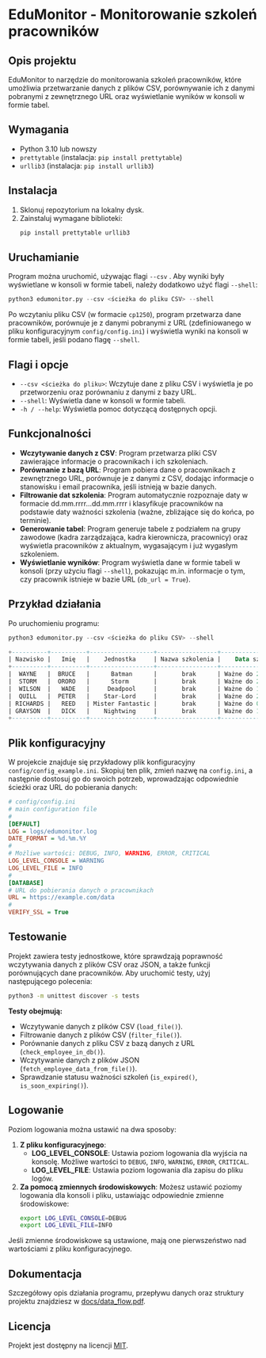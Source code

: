 # EduMonitor - Monitorowanie szkoleń pracowników

## Opis projektu
EduMonitor to narzędzie do monitorowania szkoleń pracowników, które umożliwia przetwarzanie danych z plików CSV, porównywanie ich z danymi pobranymi z zewnętrznego URL oraz wyświetlanie wyników w konsoli w formie tabel.

## Wymagania
- Python 3.10 lub nowszy
- `prettytable` (instalacja: `pip install prettytable`)
- `urllib3` (instalacja: `pip install urllib3`)

## Instalacja
1. Sklonuj repozytorium na lokalny dysk.
2. Zainstaluj wymagane biblioteki:
   ```bash
   pip install prettytable urllib3
   ```

## Uruchamianie
Program można uruchomić, używając flagi `--csv` . Aby wyniki były wyświetlane w konsoli w formie tabeli, należy dodatkowo użyć flagi `--shell`:
   ```python
   python3 edumonitor.py --csv <ścieżka do pliku CSV> --shell
   ```
Po wczytaniu pliku CSV (w formacie `cp1250`), program przetwarza dane pracowników, porównuje je z danymi pobranymi z URL (zdefiniowanego w pliku konfiguracyjnym `config/config.ini`) i wyświetla wyniki na konsoli w formie tabeli, jeśli podano flagę `--shell`.

## Flagi i opcje
- `--csv <ścieżka do pliku>`: Wczytuje dane z pliku CSV i wyświetla je po przetworzeniu oraz porównaniu z danymi z bazy URL.
- `--shell`: Wyświetla dane w konsoli w formie tabeli.
- `-h / --help`: Wyświetla pomoc dotyczącą dostępnych opcji.

## Funkcjonalności
- **Wczytywanie danych z CSV**: Program przetwarza pliki CSV zawierające informacje o pracownikach i ich szkoleniach.
- **Porównanie z bazą URL**: Program pobiera dane o pracownikach z zewnętrznego URL, porównuje je z danymi z CSV, dodając informacje o stanowisku i email pracownika, jeśli istnieją w bazie danych.
- **Filtrowanie dat szkolenia**: Program automatycznie rozpoznaje daty w formacie dd.mm.rrrr...dd.mm.rrrr i klasyfikuje pracowników na podstawie daty ważności szkolenia (ważne, zbliżające się do końca, po terminie).
- **Generowanie tabel**: Program generuje tabele z podziałem na grupy zawodowe (kadra zarządzająca, kadra kierownicza, pracownicy) oraz wyświetla pracowników z aktualnym, wygasającym i już wygasłym szkoleniem.
- **Wyświetlanie wyników**: Program wyświetla dane w formie tabeli w konsoli (przy użyciu flagi `--shell`), pokazując m.in. informacje o tym, czy pracownik istnieje w bazie URL (`db_url = True`).

## Przykład działania
Po uruchomieniu programu:
   ```python
   python3 edumonitor.py --csv <ścieżka do pliku CSV> --shell
   ```

```sql
+----------+----------+------------------+-----------------+----------------------+--------+-----------------------------------------------+------------------------------+
| Nazwisko |   Imię   |    Jednostka     | Nazwa szkolenia |    Data szkolenia    | db_url |                   Stanowisko                  |            Email             |
+----------+----------+------------------+-----------------+----------------------+--------+-----------------------------------------------+------------------------------+
|  WAYNE   |  BRUCE   |      Batman      |       brak      | Ważne do 24.12.2022  |  True  |    Wiceprezes Zarządu Dyrektor ds. Rozwoju    |   bruce.wayne@company.com    |
|  STORM   |  ORORO   |      Storm       |       brak      | Ważne do 26.05.2023  |  True  |                                               |   ororo.storm@company.com    |
|  WILSON  |   WADE   |     Deadpool     |       brak      | Ważne do 19.01.2024  | False  |                                               |                              |
|  QUILL   |  PETER   |    Star-Lord     |       brak      | Ważne do 24.02.2024  |  True  |                                               |   peter.quill@company.com    |
| RICHARDS |   REED   | Mister Fantastic |       brak      | Ważne do 09.04.2024  |  True  |           Z-ca Dyrektora ds. Rozwoju          |  reed.richards@company.com   |
| GRAYSON  |   DICK   |    Nightwing     |       brak      | Ważne do 11.01.2023  |  True  |            Dyrektor ds.Operacyjnych           |   dick.grayson@company.com   |
+----------+----------+------------------+-----------------+----------------------+--------+-----------------------------------------------+------------------------------+
```

## Plik konfiguracyjny
W projekcie znajduje się przykładowy plik konfiguracyjny `config/config_example.ini`. Skopiuj ten plik, zmień nazwę na `config.ini`, a następnie dostosuj go do swoich potrzeb, wprowadzając odpowiednie ścieżki oraz URL do pobierania danych:
```ini
# config/config.ini
# main configuration file
#
[DEFAULT]
LOG = logs/edumonitor.log
DATE_FORMAT = %d.%m.%Y
#
# Możliwe wartości: DEBUG, INFO, WARNING, ERROR, CRITICAL
LOG_LEVEL_CONSOLE = WARNING
LOG_LEVEL_FILE = INFO
#
[DATABASE]
# URL do pobierania danych o pracownikach
URL = https://example.com/data
#
VERIFY_SSL = True
```

## Testowanie
Projekt zawiera testy jednostkowe, które sprawdzają poprawność wczytywania danych z plików CSV oraz JSON, a także funkcji porównujących dane pracowników. Aby uruchomić testy, użyj następującego polecenia:

```bash
python3 -m unittest discover -s tests
```

**Testy obejmują:**
- Wczytywanie danych z plików CSV (`load_file()`).
- Filtrowanie danych z plików CSV (`filter_file()`).
- Porównanie danych z pliku CSV z bazą danych z URL (`check_employee_in_db()`).
- Wczytywanie danych z plików JSON (`fetch_employee_data_from_file()`).
- Sprawdzanie statusu ważności szkoleń (`is_expired()`, `is_soon_expiring()`).

## Logowanie
Poziom logowania można ustawić na dwa sposoby:
1. **Z pliku konfiguracyjnego**: 
   - **LOG_LEVEL_CONSOLE**: Ustawia poziom logowania dla wyjścia na konsolę. Możliwe wartości to `DEBUG`, `INFO`, `WARNING`, `ERROR`, `CRITICAL`.
   - **LOG_LEVEL_FILE**: Ustawia poziom logowania dla zapisu do pliku logów.
2. **Za pomocą zmiennych środowiskowych**: Możesz ustawić poziomy logowania dla konsoli i pliku, ustawiając odpowiednie zmienne środowiskowe:
   ```bash
   export LOG_LEVEL_CONSOLE=DEBUG
   export LOG_LEVEL_FILE=INFO
   ```
Jeśli zmienne środowiskowe są ustawione, mają one pierwszeństwo nad wartościami z pliku konfiguracyjnego.

## Dokumentacja

Szczegółowy opis działania programu, przepływu danych oraz struktury projektu znajdziesz w [docs/data_flow.pdf](docs/data_flow.md).

## Licencja
Projekt jest dostępny na licencji [MIT](LICENCE.md).
